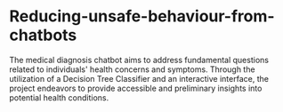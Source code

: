 # Reducing-unsafe-behaviour-from-chatbots
The medical diagnosis chatbot aims to address fundamental questions  related to individuals' health concerns and symptoms. Through the utilization  of a Decision Tree Classifier and an interactive interface, the project  endeavors to provide accessible and preliminary insights into potential health  conditions.
